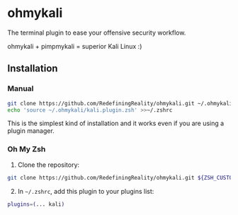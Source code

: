 # ohmykali
The terminal plugin to ease your offensive security workflow.

ohmykali + pimpmykali = superior Kali Linux :)

## Installation
### Manual

```zsh
git clone https://github.com/RedefiningReality/ohmykali.git ~/.ohmykali
echo 'source ~/.ohmykali/kali.plugin.zsh' >>~/.zshrc
```

This is the simplest kind of installation and it works even if you are using a plugin manager.

### Oh My Zsh

1. Clone the repository:
```zsh
git clone https://github.com/RedefiningReality/ohmykali.git ${ZSH_CUSTOM:-$HOME/.oh-my-zsh/custom}/plugins/kali
```
2. In `~/.zshrc`, add this plugin to your plugins list:
```zsh
plugins=(... kali)
```
